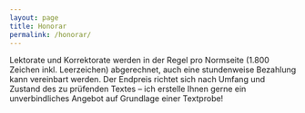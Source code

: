 ```yaml
---
layout: page
title: Honorar
permalink: /honorar/
---
```


Lektorate und Korrektorate werden in der Regel pro Normseite (1.800 Zeichen inkl. Leerzeichen) abgerechnet, auch eine stundenweise Bezahlung kann vereinbart werden. Der Endpreis richtet sich nach Umfang und Zustand des zu prüfenden Textes – ich erstelle Ihnen gerne ein unverbindliches Angebot auf Grundlage einer Textprobe!
